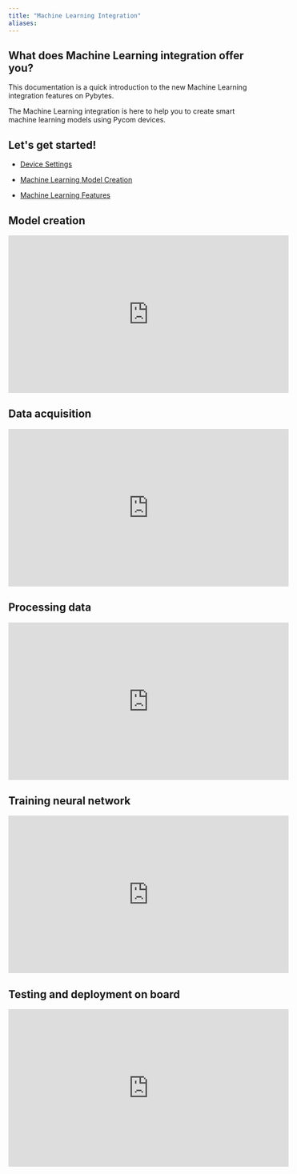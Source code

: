 ```yaml
---
title: "Machine Learning Integration"
aliases:
---
```


## What does Machine Learning integration offer you?

This documentation is a quick introduction to the new Machine Learning integration features on Pybytes.

The Machine Learning integration is here to help you to create smart machine learning models using Pycom devices.

## Let's get started!

* [Device Settings](/pybytes/mlintegration/devicesettings)

* [Machine Learning Model Creation](/pybytes/mlintegration/modelcreation)

* [Machine Learning Features](/pybytes/mlintegration/features)

## Model creation

<iframe width="560" height="315" src="https://www.youtube.com/embed/FAOPVWzaEcU" frameborder="0" allow="accelerometer; autoplay; clipboard-write; encrypted-media; gyroscope; picture-in-picture" allowfullscreen></iframe>

 ## Data acquisition

 <iframe width="560" height="315" src="https://www.youtube.com/embed/yf5B1NARQRo" frameborder="0" allow="accelerometer; autoplay; clipboard-write; encrypted-media; gyroscope; picture-in-picture" allowfullscreen></iframe>

 ## Processing data

 <iframe width="560" height="315" src="https://www.youtube.com/embed/20JxZKt4aJU" frameborder="0" allow="accelerometer; autoplay; clipboard-write; encrypted-media; gyroscope; picture-in-picture" allowfullscreen></iframe>

 ## Training neural network

 <iframe width="560" height="315" src="https://www.youtube.com/embed/KeOzpsahrb8" frameborder="0" allow="accelerometer; autoplay; clipboard-write; encrypted-media; gyroscope; picture-in-picture" allowfullscreen></iframe>

 ## Testing and deployment on board

 <iframe width="560" height="315" src="https://www.youtube.com/embed/BflPsHO67sU" frameborder="0" allow="accelerometer; autoplay; clipboard-write; encrypted-media; gyroscope; picture-in-picture" allowfullscreen></iframe>
 
